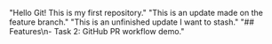 "Hello Git! This is my first repository." 
"This is an update made on the feature branch." 
"This is an unfinished update I want to stash." 
"## Features\n- Task 2: GitHub PR workflow demo." 
